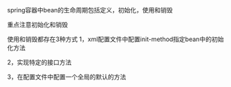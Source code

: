 spring容器中bean的生命周期包括定义，初始化，使用和销毁

重点注意初始化和销毁

使用和销毁都存在3种方式
1，xml配置文件中配置init-method指定bean中的初始化方法

2，实现特定的接口方法

3，在配置文件中配置一个全局的默认的方法

